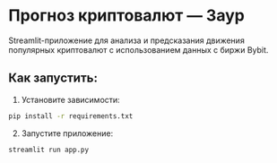 
# Прогноз криптовалют — Заур

Streamlit-приложение для анализа и предсказания движения популярных криптовалют с использованием данных с биржи Bybit.

## Как запустить:

1. Установите зависимости:
```bash
pip install -r requirements.txt
```

2. Запустите приложение:
```bash
streamlit run app.py
```
